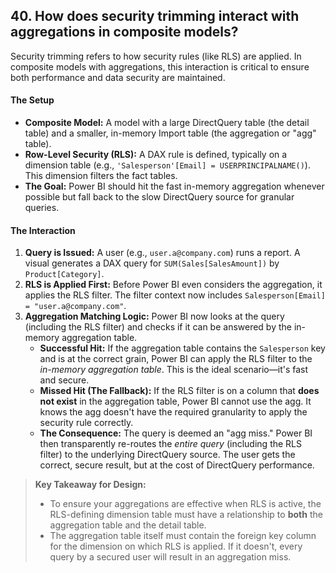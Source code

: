 ## 40. How does **security trimming** interact with aggregations in composite models?

Security trimming refers to how security rules (like RLS) are applied. In composite models with aggregations, this interaction is critical to ensure both performance and data security are maintained.

#### The Setup
*   **Composite Model:** A model with a large DirectQuery table (the detail table) and a smaller, in-memory Import table (the aggregation or "agg" table).
*   **Row-Level Security (RLS):** A DAX rule is defined, typically on a dimension table (e.g., `'Salesperson'[Email] = USERPRINCIPALNAME()`). This dimension filters the fact tables.
*   **The Goal:** Power BI should hit the fast in-memory aggregation whenever possible but fall back to the slow DirectQuery source for granular queries.

#### The Interaction
1.  **Query is Issued:** A user (e.g., `user.a@company.com`) runs a report. A visual generates a DAX query for `SUM(Sales[SalesAmount])` by `Product[Category]`.
2.  **RLS is Applied First:** Before Power BI even considers the aggregation, it applies the RLS filter. The filter context now includes `Salesperson[Email] = "user.a@company.com"`.
3.  **Aggregation Matching Logic:** Power BI now looks at the query (including the RLS filter) and checks if it can be answered by the in-memory aggregation table.
    *   **Successful Hit:** If the aggregation table contains the `Salesperson` key and is at the correct grain, Power BI can apply the RLS filter to the *in-memory aggregation table*. This is the ideal scenario—it's fast and secure.
    *   **Missed Hit (The Fallback):** If the RLS filter is on a column that **does not exist** in the aggregation table, Power BI cannot use the agg. It knows the agg doesn't have the required granularity to apply the security rule correctly.
    *   **The Consequence:** The query is deemed an "agg miss." Power BI then transparently re-routes the *entire query* (including the RLS filter) to the underlying DirectQuery source. The user gets the correct, secure result, but at the cost of DirectQuery performance.

> **Key Takeaway for Design:**
> * To ensure your aggregations are effective when RLS is active, the RLS-defining dimension table must have a relationship to **both** the aggregation table and the detail table.
> * The aggregation table itself must contain the foreign key column for the dimension on which RLS is applied. If it doesn't, every query by a secured user will result in an aggregation miss.
